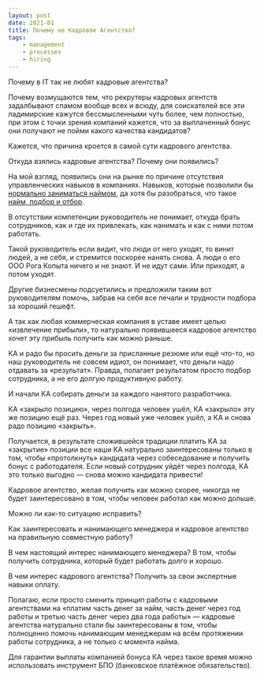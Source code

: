 ```yaml
---
layout: post
date: 2021-01
title: Почему не Кадровое Агентство?
tags:
    - management
    - processes
    - hiring
---
```


Почему в IT так не любят кадровые агентства?

Почему возмущаются тем, что рекрутеры кадровых агентств задалбывают спамом вообще всех и всюду, для соискателей все эти ладимирские кажутся бессмысленными чуть более, чем полностью, при этом с точки зрения компаний кажется, что за выплаченный бонус они получают не пойми какого качества кандидатов?

Кажется, что причина кроется в самой сути кадрового агентства.

Откуда взялись кадровые агентства? Почему они появились?

На мой взгляд, появились они на рынке по причине отсутствия управленческих навыков в компаниях. Навыков, которые позволили бы [нормально заниматься наймом](https://github.com/sharovatov/teamlead/blob/master/hiring.md), да хотя бы разобраться, что такое [найм, подбор и отбор](https://github.com/sharovatov/teamlead/blob/master/recruiting.md).

В отсутствии компетенции руководитель не понимает, откуда брать сотрудников, как и где их привлекать, как нанимать и как с ними потом работать.

Такой руководитель если видит, что люди от него уходят, то винит людей, а не себя, и стремится поскорее нанять снова. А люди о его ООО Рога Копыта ничего и не знают. И не идут сами. Или приходят, а потом уходят.

Другие бизнесмены подсуетились и предложили таким вот руководителям помочь, забрав на себя все печали и трудности подбора за хороший гешефт.

А так как любая коммерческая компания в уставе имеет целью «извлечение прибыли», то натурально появившееся кадровое агентство хочет эту прибыль получить как можно раньше.

КА и радо бы просить деньги за присланные резюме или ещё что-то, но наш руководитель не совсем идиот, он понимает, что деньги надо отдавать за «результат». Правда, полагает результатом просто подбор сотрудника, а не его долгую продуктивную работу.

И начали КА собирать деньги за каждого нанятого разработчика.

КА «закрыло позицию», через полгода человек ушёл, КА «закрыло» эту же позицию ещё раз. Через год новый уже человек ушёл, а КА и снова радо позицию «закрыть».

Получается, в результате сложившейся традиции платить КА за «закрытие» позиции все наши КА натурально заинтересованы только в том, чтобы «протолкнуть» кандидата через собеседование и получить бонус с работодателя. Если новый сотрудник уйдёт через полгода, КА это только выгодно — снова можно кандидата привести!

Кадровое агентство, желая получить как можно скорее, никогда не будет заинтересовано в том, чтобы человек работал как можно дольше.

Можно ли как-то ситуацию исправить?

Как заинтересовать и нанимающего менеджера и кадровое агентство на правильную совместную работу?

В чем настоящий интерес нанимающего менеджера? В том, чтобы получить сотрудника, который будет работать долго и хорошо.

В чем интерес кадрового агентства? Получить за свои экспертные навыки оплату.

Полагаю, если просто сменить принцип работы с кадровыми агентствами на «платим часть денег за найм, часть денег через год работы и третью часть денег через два года работы» — кадровые агентства натурально стали бы заинтересованы в том, чтобы полноценно помочь нанимающим менеджерам на всём протяжении работы сотрудника, а не только с момента найма.

Для гарантии выплаты компанией бонуса КА через такое время можно использовать инструмент БПО (банковское платёжное обязательство).
